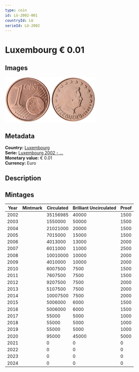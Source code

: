 ```yaml
---
type: coin
id: LU-2002-001
countryId: LU
serieId: LU-2002
---
```


# Luxembourg € 0.01

## Images

<img src="../../../Images/common-2002-001.webp" height="150" alt="Front image"><img src="Images/luxembourg-2002-001.webp" height="150" alt="Back image">

## Metadata

**Country:** [Luxembourg](../index.md)\
**Serie:** [Luxembourg 2002 - ...](index.md)\
**Monetary value:** € 0.01\
**Currency:** Euro

## Description

## Mintages

| Year | Mintmark | Circulated | Brilliant Uncirculated | Proof |
| ---- | -------- | ---------- | ---------------------- | ----- |
| 2002 |          | 35156985   | 40000                  | 1500  |
| 2003 |          | 1550000    | 50000                  | 1500  |
| 2004 |          | 21021000   | 20000                  | 1500  |
| 2005 |          | 7015000    | 15000                  | 1500  |
| 2006 |          | 4013000    | 13000                  | 2000  |
| 2007 |          | 6011000    | 11000                  | 2500  |
| 2008 |          | 10010000   | 10000                  | 2000  |
| 2009 |          | 4010000    | 10000                  | 2000  |
| 2010 |          | 6007500    | 7500                   | 1500  |
| 2011 |          | 7607500    | 7500                   | 1500  |
| 2012 |          | 9207500    | 7500                   | 2000  |
| 2013 |          | 5107500    | 7500                   | 2000  |
| 2014 |          | 10007500   | 7500                   | 2000  |
| 2015 |          | 5006000    | 6000                   | 1500  |
| 2016 |          | 5006000    | 6000                   | 1500  |
| 2017 |          | 55000      | 5000                   | 1000  |
| 2018 |          | 55000      | 5000                   | 1000  |
| 2019 |          | 55000      | 5000                   | 1000  |
| 2020 |          | 95000      | 45000                  | 5000  |
| 2021 |          | 0          | 0                      | 0     |
| 2022 |          | 0          | 0                      | 0     |
| 2023 |          | 0          | 0                      | 0     |
| 2024 |          | 0          | 0                      | 0     |
